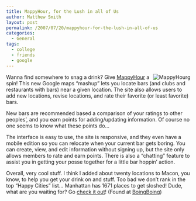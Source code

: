 ```yaml
---
title: MappyHour, for the Lush in all of Us
author: Matthew Smith
layout: post
permalink: /2007/07/20/mappyhour-for-the-lush-in-all-of-us
categories:
  - General
tags:
  - college
  - friends
  - google
---
```

<img src="http://archive.digivation.net/wp-content/uploads/2007/07/mappyhour.png" alt="MappyHourg" align="right" />Wanna find somewhere to snag a drink? Give [MappyHour][1] a spin! This new Google maps &#8220;mashup&#8221; lets you locate bars (and clubs and restaurants with bars) near a given location. The site also allows users to add new locations, revise locations, and rate their favorite (or least favorite) bars.

New bars are recommended based a comparison of your ratings to other peoples&#8217;, and you earn points for adding/updating information. Of course no one seems to know what these points do&#8230;

The interface is easy to use, the site is responsive, and they even have a mobile edition so you can relocate when your current bar gets boring. You can create, view, and edit information without signing up, but the site only allows members to rate and earn points. There is also a &#8220;chatting&#8221; feature to assist you in getting your posse together for a little bar hoppin&#8217; action.

Overall, very cool stuff. I think I added about twenty locations to Macon, you know, to help you get your drink on and stuff. Too bad we don&#8217;t rank in the top &#8220;Happy Cities&#8221; list&#8230; Manhattan has 1671 places to get sloshed! Dude, what are you waiting for? Go [check it out][1]! (Found at [BoingBoing][2])

 [1]: http://mappyhour.nerl.net/index.php
 [2]: http://www.boingboing.net/2007/07/19/happy_hour_food_and_.html